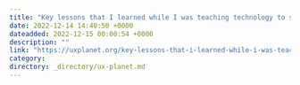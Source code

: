 ```yaml
---
title: "Key lessons that I learned while I was teaching technology to seniors. [2/3]"
date: 2022-12-14 14:40:50 +0000
dateadded: 2022-12-15 00:00:54 +0000
description: ""
link: "https://uxplanet.org/key-lessons-that-i-learned-while-i-was-teaching-technology-to-seniors-2-3-96c705aae12b?source=rss----819cc2aaeee0---4"
category:
directory: _directory/ux-planet.md
---
```

